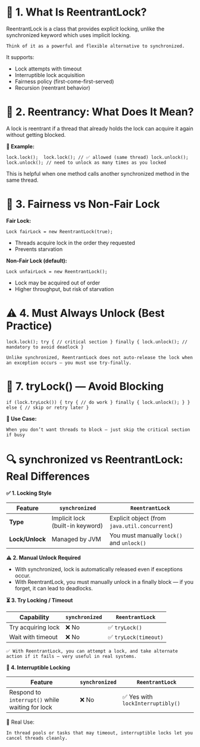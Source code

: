# 🧠 1. What Is ReentrantLock?

ReentrantLock is a class that provides explicit locking, unlike the synchronized 
keyword which uses implicit locking.

`Think of it as a powerful and flexible alternative to synchronized.`

It supports:

* Lock attempts with timeout 
* Interruptible lock acquisition 
* Fairness policy (first-come-first-served)
* Recursion (reentrant behavior)


# 🔁 2. Reentrancy: What Does It Mean?

A lock is reentrant if a thread that already holds the lock can acquire it again without getting blocked.

**🔄 Example:**

`lock.lock(); 
lock.lock(); // ✅ allowed (same thread)
lock.unlock(); 
lock.unlock(); // need to unlock as many times as you locked
`

This is helpful when one method calls another synchronized method in the same thread.


# 🔐 3. Fairness vs Non-Fair Lock

**Fair Lock:**

`Lock fairLock = new ReentrantLock(true);`

* Threads acquire lock in the order they requested
* Prevents starvation


**Non-Fair Lock (default):**

`Lock unfairLock = new ReentrantLock();`

* Lock may be acquired out of order
* Higher throughput, but risk of starvation


# ⚠️ 4. Must Always Unlock (Best Practice)


`lock.lock();
try {
// critical section
} finally {
lock.unlock(); // mandatory to avoid deadlock
}
`

    Unlike synchronized, ReentrantLock does not auto-release the lock when an exception occurs — you must use try-finally.



# 🔄 7. tryLock() — Avoid Blocking

`if (lock.tryLock()) {
try {
// do work
} finally {
lock.unlock();
}
} else {
// skip or retry later
}
`

**🔸 Use Case:**

    When you don’t want threads to block — just skip the critical section if busy




# 🔍 synchronized vs ReentrantLock: Real Differences

**✅ 1. Locking Style**

| Feature         | `synchronized`                   | `ReentrantLock`                               |
|-----------------|----------------------------------|------------------------------------------------|
| **Type**        | Implicit lock (built-in keyword) | Explicit object (from `java.util.concurrent`)  |
| **Lock/Unlock** | Managed by JVM                   | You must manually `lock()` and `unlock()`      |


**⚠️ 2. Manual Unlock Required**

* With synchronized, lock is automatically released even if exceptions occur.
* With ReentrantLock, you must manually unlock in a finally block — if you forget, it can lead to deadlocks.


**⏳ 3. Try Locking / Timeout**

| Capability         | `synchronized` | `ReentrantLock`      |
| ------------------ | -------------- | -------------------- |
| Try acquiring lock | ❌ No           | ✅ `tryLock()`        |
| Wait with timeout  | ❌ No           | ✅ `tryLock(timeout)` |


    ✅ With ReentrantLock, you can attempt a lock, and take alternate action if it fails — very useful in real systems.


**🔕 4. Interruptible Locking**

| Feature                                         | `synchronized` | `ReentrantLock`                  |
| ----------------------------------------------- | -------------- | -------------------------------- |
| Respond to `interrupt()` while waiting for lock | ❌ No           | ✅ Yes with `lockInterruptibly()` |


📌 Real Use:
    
    In thread pools or tasks that may timeout, interruptible locks let you cancel threads cleanly.






